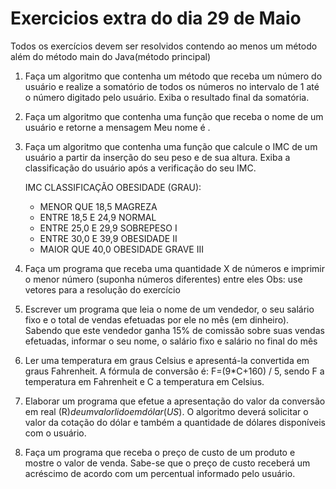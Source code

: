 # Exercicios extra do dia 29 de Maio

Todos os exercícios devem ser resolvidos contendo ao menos um método além do método main do Java(método principal) 

1. Faça um algoritmo que contenha um método que receba um número do usuário e realize a somatório de todos os números no intervalo de 1 até o número digitado pelo usuário. Exiba o resultado final da somatória. 

2. Faça um algoritmo que contenha uma função que receba o nome de um usuário e retorne a mensagem Meu nome é <NomeDigitado>. 

3. Faça um algoritmo que contenha uma função que calcule o IMC de um usuário a partir da inserção do seu peso e de sua altura. Exiba a classificação do usuário após a verificação do seu IMC. 

    IMC CLASSIFICAÇÃO OBESIDADE (GRAU):
    - MENOR QUE 18,5 MAGREZA 
    - ENTRE 18,5 E 24,9 NORMAL 
    - ENTRE 25,0 E 29,9 SOBREPESO I
    - ENTRE 30,0 E 39,9 OBESIDADE II 
    - MAIOR QUE 40,0 OBESIDADE GRAVE III 

4. Faça um programa que receba uma quantidade X de números e imprimir o menor número (suponha números diferentes) entre eles Obs: use vetores para a resolução do exercício 

5. Escrever um programa que leia o nome de um vendedor, o seu salário fixo e o total de vendas efetuadas por ele no mês (em dinheiro). Sabendo que este vendedor ganha 15% de comissão sobre suas vendas efetuadas, informar o seu nome, o salário fixo e salário no final do mês 

6. Ler uma temperatura em graus Celsius e apresentá-la convertida em graus Fahrenheit. A fórmula de conversão é: F=(9*C+160) / 5, sendo F a temperatura em Fahrenheit e C a temperatura em Celsius. 

7. Elaborar um programa que efetue a apresentação do valor da conversão em real (R$) de um valor lido em dólar (US$). O algoritmo deverá solicitar o valor da cotação do dólar e também a quantidade de dólares disponíveis com o usuário. 

8. Faça um programa que receba o preço de custo de um produto e mostre o valor de venda. Sabe-se que o preço de custo receberá um acréscimo de acordo com um percentual informado pelo usuário.
